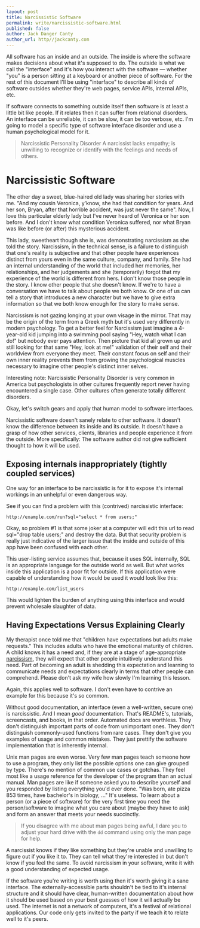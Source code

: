 ```yaml
---
layout: post
title: Narcissistic Software
permalink: write/narcissistic-software.html
published: false
author: Jack Danger Canty
author_url: http//jackcanty.com
---
```


All software has an inside and an outside. The inside is where the software makes decisions about what it's supposed to do. The outside is what we call the "interface" and it's how you interact with the software &mdash; whether "you" is a person sitting at a keyboard or another piece of software. For the rest of this document I'll be using "interface" to describe all kinds of software outsides whether they're web pages, service APIs, internal APIs, etc.

If software connects to something outside itself then software is at least a little bit like people. If it relates then it can suffer from relational disorders. An interface can be unreliable, it can be slow, it can be too verbose, etc. I'm going to model a specific type of software interface disorder and use a human psychological model for it.

> Narcissistic Personality Disorder
> A narcissist lacks empathy; is unwilling to recognize or identify with the feelings and needs of others.

# Narcissistic Software

The other day a sweet, blue-haired old lady was sharing her stories with me. "And my cousin Veronica, y'know, she had that condition for years. And her son, Bryan, after that horrible accident, was just never the same". Now, I love this particular elderly lady but I've never heard of Veronica or her son before. And I don't know what condition Veronica suffered, nor what Bryan was like before (or after) this mysterious accident.

This lady, sweetheart though she is, was demonstrating narcissism as she told the story. Narcissism, in the technical sense, is a failure to distinguish that one's reality is subjective and that other people have experiences distinct from yours even in the same culture, company, and family.
She had an internal understanding of the world that included her memories, her relationships, and her judgements and she (temporarily) forgot that my experience of the world is different from hers. I don't know those people in the story. I know other people that she doesn't know. If we're to have a conversation we have to talk about people we both know. Or one of us can tell a story that introduces a new character but we have to give extra information so that we both know enough for the story to make sense.

Narcissism is not gazing longing at your own visage in the mirror. That may be the origin of the term from a Greek myth but it's used very differently in modern psychology. To get a better feel for Narcissism just imagine a 4-year-old kid jumping into a swimming pool saying "Hey, watch what I can do!" but nobody ever pays attention. Then picture that kid all grown up and still looking for that same "Hey, look at me!" validation of their self and their worldview from everyone they meet. Their constant focus on self and their own inner reality prevents them from growing the psychological muscles necessary to imagine other people's distinct inner selves.

Interesting note: Narcissistic Personality Disorder is very common in America but psychologists in other cultures frequently report never having encountered a single case. Other cultures often generate totally different disorders.

Okay, let's switch gears and apply that human model to software interfaces.

Narcissistic software doesn't sanely relate to other software. It doesn't know the difference between its inside and its outside. It doesn't have a grasp of how other services, clients, libraries and people experience it from the outside. More specifically: The software author did not give sufficient thought to how it will be used.
 
## Exposing internals inappropriately (tightly coupled services)

One way for an interface to be narcissistic is for it to expose it's internal workings in an unhelpful or even dangerous way.

See if you can find a problem with this (contrived) narcissistic interface:

    http://example.com/run?sql="select * from users;"

Okay, so problem #1 is that some joker at a computer will edit this url to read sql="drop table users;" and destroy the data. But that security problem is really just indicative of the larger issue that the inside and outside of this app have been confused with each other.

This user-listing service assumes that, because it uses SQL internally, SQL is an appropriate language for the outside world as well. But what works inside this application is a poor fit for outside. If this application were capable of understanding how it would be used it would look like this:

    http://example.com/list_users

This would lighten the burden of anything using this interface and would prevent wholesale slaughter of data.

## Having Expectations Versus Explaining Clearly

My therapist once told me that "children have expectations but adults make requests." This includes adults who have the emotional maturity of children. A child knows it has a need and, if they are at a stage of age-appropriate [narcissism](http://en.wikipedia.org/wiki/Narcissistic_personality_disorder#cite_ref-DSM-IV-TR_0-1), they will expect that other people intuitively understand this need. Part of becoming an adult is shedding this expectation and learning to communicate needs and expectations clearly in terms that other people can comprehend. Please don't ask my wife how slowly I'm learning this lesson.

Again, this applies well to software. I don't even have to contrive an example for this because it's so common.

Without good documentation, an interface (even a well-written, secure one) is narcissistic. And I mean _good_ documentation. That's README's, tutorials, screencasts, and books, in that order. Automated docs are worthless. They don't distinguish important parts of code from unimportant ones. They don't distinguish commonly-used functions from rare cases. They don't give you examples of usage and common mistakes. They just prettify the software implementation that is inherently internal.

Unix man pages are even worse. Very few man pages teach someone how to use a program, they only list the possible options one can give grouped by type. There's no mention of common use cases or gotchas. They feel most like a usage reference for the developer of the program than an actual manual. Man pages are like if someone asked you to describe yourself and you responded by listing everything you'd ever done. "Was born, ate pizza 853 times, have bachelor's in biology, ..." It's useless. To learn about a person (or a piece of software) for the very first time you need the person/software to imagine what you care about (maybe they have to ask) and form an answer that meets your needs succinctly.

> If you disagree with me about man pages being awful, I dare you to adjust your hard drive with the `dd` command using only the man page for help.

A narcissist knows if they like something but they're unable and unwilling to figure out if you like it to. They can tell what they're interested in but don't know if you feel the same. To avoid narcissism in your software, write it with a good understanding of expected usage.

If the software you're writing is worth using then it's worth giving it a sane interface. The externally-accessible parts shouldn't be tied to it's internal structure and it should have clear, human-written documentation about how it should be used based on your best guesses of how it will actually be used. The internet is not a network of computers, it's a festival of relational applications. Our code only gets invited to the party if we teach it to relate well to it's peers.


